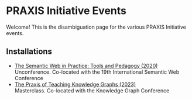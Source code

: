 # PRAXIS Initiative Events
Welcome! This is the disambiguation page for the various PRAXIS Initiative events.

## Installations
* [The Semantic Web in Practice: Tools and Pedagogy (2020)](./2020)<br>
Unconference. Co-located with the 19th International Semantic Web Conference
* [The Praxis of Teaching Knowledge Graphs (2023)](./2023)<br>
Masterclass. Co-located with the Knowledge Graph Conference
